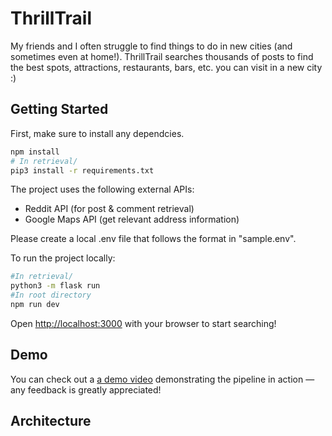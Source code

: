 # ThrillTrail

My friends and I often struggle to find things to do in new cities (and sometimes even at home!). ThrillTrail searches thousands of posts to find the best spots, attractions, restaurants, bars, etc. you can visit in a new city :)

## Getting Started

First, make sure to install any dependcies.

```bash
npm install
# In retrieval/
pip3 install -r requirements.txt
```

The project uses the following external APIs:
- Reddit API (for post & comment retrieval)
- Google Maps API (get relevant address information)

Please create a local .env file that follows the format in "sample.env".

To run the project locally:
```bash
#In retrieval/
python3 -m flask run
#In root directory
npm run dev
```

Open [http://localhost:3000](http://localhost:3000) with your browser to start searching!

## Demo

You can check out a [a demo video]() demonstrating the pipeline in action — any feedback is greatly appreciated!

## Architecture